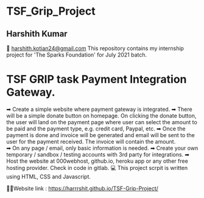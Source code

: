 # TSF_Grip_Project
## Harshith Kumar
📧 harshith.kotian24@gmail.com
This repository contains my internship project for 'The Sparks Foundation' for July 2021 batch.
# TSF GRIP task Payment Integration Gateway.
➡ Create a simple website where payment gateway is integrated.
➡ There will be a simple donate button on homepage. On clicking the donate button, the user will land on the payment page where user can select the amount to be paid and the payment type, e.g. credit card, Paypal, etc.
➡ Once the payment is done and invoice will be generated and email will be sent to the user for the payment received. The invoice will contain the amount.<br>
➡ On any page / email, only basic information is needed.
➡ Create your own temporary / sandbox / testing accounts with 3rd party for integrations.
➡ Host the website at 000webhost, github.io, heroku app or any other free hosting provider. Check in code in gitlab.
💻 This project scrpit is written using HTML, CSS and Javascript.
  
 🚀🚀Website link : https://harrrshit.github.io/TSF-Grip-Project/
